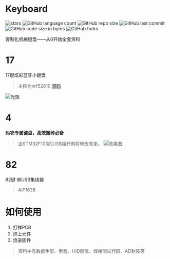 # Keyboard
![stars](https://img.shields.io/github/stars/volatile-static/Keyboard)
![GitHub language count](https://img.shields.io/github/languages/count/volatile-static/Keyboard)
![GitHub repo size](https://img.shields.io/github/repo-size/volatile-static/Keyboard?style=plastic)
![GitHub last commit](https://img.shields.io/github/last-commit/volatile-static/Keyboard?style=flat-square)
![GitHub code size in bytes](https://img.shields.io/github/languages/code-size/volatile-static/Keyboard?color=lime)
![GitHub forks](https://img.shields.io/github/forks/volatile-static/Keyboard?color=red&style=social)

客制化机械键盘——从0开始全套资料

# 17
  17键炫彩蓝牙小键盘
> 主控为nrf52810
[源码](https://github.com/volatile-static/Keyboard/tree/master/17/v2/soft/code)


![光效](https://github.com/volatile-static/Keyboard/blob/master/17/光效.gif)
# 4
**码农专属键盘，高效搬砖必备**
> 由STM32F103的USB摇杆例程修改而来。
 ![效果图](https://github.com/volatile-static/Keyboard/blob/master/4/1579656034825.gif)
 # 82
  82键
    带USB集线器
 > AIP1638
# 如何使用
1. 打样PCB
2. 焊上元件
3. 烧录固件
> 资料中有数据手册、例程、HID键值、焊接测试代码、AD封装等
